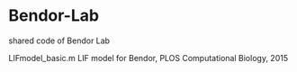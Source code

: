 # Bendor-Lab
shared code of Bendor Lab

LIFmodel_basic.m
LIF model for Bendor, PLOS Computational Biology, 2015
